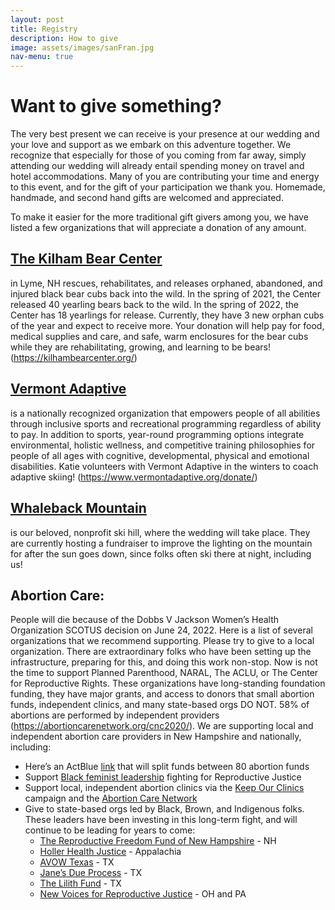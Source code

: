 ```yaml
---
layout: post
title: Registry
description: How to give
image: assets/images/sanFran.jpg
nav-menu: true
---
```


# Want to give something?

The very best present we can receive is your presence at our wedding and your love and support as we embark on this adventure together. We recognize that especially for those of you coming from far away, simply attending our wedding will already entail spending money on travel and hotel accommodations. Many of you are contributing your time and energy to this event, and for the gift of your participation we thank you. Homemade, handmade, and second hand gifts are welcomed and appreciated.

To make it easier for the more traditional gift givers among you, we have listed a few organizations that will appreciate a donation of any amount. 

## **<a href="https://kilhambearcenter.org/">The Kilham Bear Center</a>** 
in Lyme, NH rescues, rehabilitates, and releases orphaned, abandoned, and injured black bear cubs back into the wild. In the spring of 2021, the Center released 40 yearling bears back to the wild. In the spring of 2022, the Center has 18 yearlings for release. Currently, they have 3 new orphan cubs of the year and expect to receive more. Your donation will help pay for food, medical supplies and care, and safe, warm enclosures for the bear cubs while they are rehabilitating, growing, and learning to be bears! (<a href="https://kilhambearcenter.org/">https://kilhambearcenter.org/</a>)

## **<a href="https://www.vermontadaptive.org/donate/">Vermont Adaptive</a>** 
is a nationally recognized organization that empowers people of all abilities through inclusive sports and recreational programming regardless of ability to pay. In addition to sports, year-round programming options integrate environmental, holistic wellness, and competitive training philosophies for people of all ages with cognitive, developmental, physical and emotional disabilities. Katie volunteers with Vermont Adaptive in the winters to coach adaptive skiing! (<a href="https://www.vermontadaptive.org/donate/">https://www.vermontadaptive.org/donate/</a>)

## **<a href="https://uppervalley.thelocalcrowd.coop/campaign/light-the-nights-at-whaleback/">Whaleback Mountain</a>** 
is our beloved, nonprofit ski hill, where the wedding will take place. They are currently hosting a fundraiser to improve the lighting on the mountain for after the sun goes down, since folks often ski there at night, including us! 

## **Abortion Care**: 
People will die because of the Dobbs V Jackson Women’s Health Organization SCOTUS decision on June 24, 2022. Here is a list of several organizations that we recommend supporting. Please try to give to a local organization.  There are extraordinary folks who have been setting up the infrastructure, preparing for this, and doing this work non-stop. Now is not the time to support Planned Parenthood, NARAL, The ACLU, or The Center for Reproductive Rights. These organizations have long-standing foundation funding, they have major grants, and access to donors that small abortion funds, independent clinics, and many state-based orgs DO NOT. 58% of abortions are performed by independent providers (<a href="https://abortioncarenetwork.org/cnc2020/">https://abortioncarenetwork.org/cnc2020/</a>). We are supporting local and independent abortion care providers in New Hampshire and nationally, including: 
* Here’s an ActBlue <a href="https://secure.actblue.com/donate/fundabortionnow">link</a> that will split funds between 80 abortion funds
* Support <a href="https://secure.actblue.com/donate/bffforaccess">Black feminist leadership</a> fighting for Reproductive Justice
* Support local, independent abortion clinics via the <a href="https://keepourclinics.org/donate/">Keep Our Clinics</a> campaign and the <a href="https://abortioncarenetwork.org/">Abortion Care Network</a>
* Give to state-based orgs led by Black, Brown, and Indigenous folks. These leaders have been investing in this long-term fight, and will continue to be leading for years to come:
    * <a href="https://www.reprofundnh.com/">The Reproductive Freedom Fund of New Hampshire</a> - NH
    * <a href="https://www.hollerhealthjustice.org/">Holler Health Justice</a> - Appalachia
    * <a href="https://avowtexas.org/">AVOW Texas</a> - TX
    * <a href="https://janesdueprocess.org/">Jane’s Due Process</a> - TX
    * <a href="https://www.lilithfund.org/">The Lilith Fund</a> - TX
    * <a href="https://newvoicesrj.org/">New Voices for Reproductive Justice</a> - OH and PA



